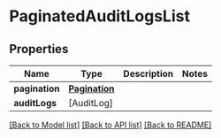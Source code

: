 # PaginatedAuditLogsList

## Properties
Name | Type | Description | Notes
------------ | ------------- | ------------- | -------------
**pagination** | [**Pagination**](Pagination.md) |  | 
**auditLogs** | [AuditLog] |  | 

[[Back to Model list]](../README.md#documentation-for-models) [[Back to API list]](../README.md#documentation-for-api-endpoints) [[Back to README]](../README.md)


